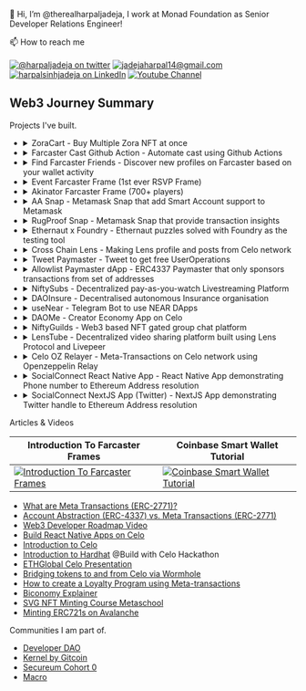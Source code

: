 👋 Hi, I’m @therealharpaljadeja, I work at Monad Foundation as Senior Developer Relations Engineer!

📫 How to reach me
<br>
<br>
<a href="https://twitter.com/HarpalJadeja11">![@harpaljadeja on twitter](https://img.shields.io/badge/Twitter-1DA1F2?style=for-the-badge&logo=twitter&logoColor=white)</a>
<a href="mailto:jadejaharpal14@gmail.com">![jadejaharpal14@gmail.com](https://img.shields.io/badge/Gmail-D14836?style=for-the-badge&logo=gmail&logoColor=white)</a>
<a href="https://www.linkedin.com/in/harpalsinhjadeja/">![harpalsinhjadeja on LinkedIn](https://img.shields.io/badge/LinkedIn-0077B5?style=for-the-badge&logo=linkedin&logoColor=white)</a>
<a href="https://www.youtube.com/channel/UCIqQqnmSm3ERdGYHA8Z8HyQ">![Youtube Channel](https://img.shields.io/badge/YouTube-FF0000?style=for-the-badge&logo=youtube&logoColor=white)</a>

## Web3 Journey Summary

Projects I've built.

-   <details>
    <summary>ZoraCart - Buy Multiple Zora NFT at once</summary>

    -   <details>
        <summary>How it's made</summary>

        -   Coinbase Smart Wallet
        -   Plasmo
        -   Zora Protocol SDK

        </details>

    -   <details>
        <summary>My Contribution</summary>

        -   Solo dev on the project!

        </details>

    -   <details>
        <summary>Links</summary>

        -   [Repo](https://github.com/therealharpaljadeja/zora-cart-extension)
        -   [Demo Video](https://www.youtube.com/watch?v=KtniX7MEfgU&ab_channel=HarpalsinhJadeja)

        </details>

    </details>

-   <details>
    <summary>Farcaster Cast Github Action  - Automate cast using Github Actions</summary>

    -   <details>
        <summary>How it's made</summary>

        -   GitHub CI
        -   Neynar

        </details>

    -   <details>
        <summary>My Contribution</summary>

        -   Solo dev on the project!

        </details>

    -   <details>
        <summary>Links</summary>

        -   [Action](https://github.com/marketplace/actions/cast-to-farcaster)

        </details>

    </details>

-   <details>
    <summary>Find Farcaster Friends - Discover new profiles on Farcaster based on your wallet activity</summary>

    -   <details>
        <summary>How it's made</summary>

        -   Farcaster Frame
        -   Next.js
        -   Neynar
        -   Redis
        -   Airstack

        </details>

    -   <details>
        <summary>My Contribution</summary>

        -   Solo dev on the project!

        </details>

    -   <details>
        <summary>Links</summary>

        -   [Farcaster Frame](https://warpcast.com/harpaljadeja/0x1e5a7cde)
        -   [Repo](https://github.com/therealharpaljadeja/find-farcaster-friends)

        </details>

    </details>

-   <details>
    <summary>Event Farcaster Frame (1st ever RSVP Frame)</summary>

    -   <details>
        <summary>How it's made</summary>

        -   Farcaster Frame
        -   Next.js
        -   Redis

        </details>

    -   <details>
        <summary>My Contribution</summary>

        -   Solo dev on the project!

        </details>

    -   <details>
        <summary>Links</summary>

        -   [Farcaster Frame](https://warpcast.com/harpaljadeja/0x91fa6b14)
        -   [Repo](https://github.com/therealharpaljadeja/farcaster-event-frame)

        </details>

    </details>

-   <details>
    <summary>Akinator Farcaster Frame (700+ players)</summary>

    -   <details>
        <summary>How it's made</summary>

        -   Farcaster Frame
        -   Next.js
        -   Redis

        </details>

    -   <details>
        <summary>My Contribution</summary>

        -   Solo dev on the project!

        </details>

    -   <details>
        <summary>Links</summary>

        -   [Farcaster Frame](https://warpcast.com/harpaljadeja/0xa4ff1e6b)
        -   [Repo](https://github.com/therealharpaljadeja/akinator-farcaster-frame)

        </details>

    </details>

-   <details>
    <summary>AA Snap - Metamask Snap that add Smart Account support to Metamask</summary>

    -   <details>
        <summary>How it's made</summary>

        -   Metamask Snaps
        -   Pimlico
        -   Thirdweb

        </details>

    -   <details>
        <summary>My Contribution</summary>

        -   Solo dev on the project!

        </details>

    -   <details>
        <summary>References & Docs</summary>

        -   [Metamask Snaps Docs](https://docs.metamask.io/snaps/)
        -   [Pimlico Docs](https://docs.pimlico.io/)

        </details>

    -   <details>
        <summary>Links</summary>

        -   [Demo Video](https://youtu.be/youK9nQQHGY?si=d9xZ7u71_qG8wpg5)
        -   [Repo](https://github.com/therealharpaljadeja/aa-snap-builders-demo)

        </details>

    </details>

-   <details>
    <summary>RugProof Snap - Metamask Snap that provide transaction insights</summary>

    -   <details>
        <summary>How it's made</summary>

        -   Metamask Snaps
        -   Alchemy SDK

        </details>

    -   <details>
        <summary>My Contribution</summary>

        -   Solo dev on the project!

        </details>

    -   <details>
        <summary>References & Docs</summary>

        -   [Metamask Snaps Docs](https://docs.metamask.io/snaps/)
        -   [Alchemy SDK Docs](https://docs.alchemy.com/reference/simulation)

        </details>

    -   <details>
        <summary>Links</summary>

        -   [Demo Video](https://youtu.be/cRoX2DapSVw?si=XQdpSifbTzaKWmz7)
        -   [Repo](https://github.com/therealharpaljadeja/rugproof-snap)

        </details>

    </details>

-   <details>
    <summary>Ethernaut x Foundry - Ethernaut puzzles solved with Foundry as the testing tool</summary>

    -   <details>
        <summary>Links</summary>

        -   [Repo](https://github.com/therealharpaljadeja/ethernaut-x-foundry)

        </details>

    </details>

-   <details>
    <summary>Cross Chain Lens - Making Lens profile and posts from Celo network</summary>

    -   <details>
        <summary>How it's made</summary>

        -   Lens SDK
        -   Wormhole

        </details>

    -   <details>
        <summary>My Contribution</summary>

        -   Solo dev on the project!

        </details>

    -   <details>
        <summary>References & Docs</summary>

        -   [Lens SDK](https://github.com/lens-protocol/lens-sdk)
        -   [Wormhole Relayer](https://docs.wormhole.com/wormhole/quick-start/cross-chain-dev/automatic-relayer)

        </details>

    -   <details>
        <summary>Links</summary>

        -   [Github](https://github.com/therealharpaljadeja/cross-chain-lens)
        -   [Profile Created via Celo](https://testnet.lenster.xyz/u/celowormholedemo1)
        -   [Demo Video](https://drive.google.com/file/d/1h4xOlEqg1Wb1I0P4itntBjSysAYJtAZl/preview)

        </details>

    </details>

-   <details>
    <summary>Tweet Paymaster - Tweet to get free UserOperations</summary>

    -   <details>
        <summary>How it's made</summary>

        -   Alchemy AA SDK
        -   Twitter API v2

        </details>

    -   <details>
        <summary>My Contribution</summary>

        -   Solo dev on the project!

        </details>

    -   <details>
        <summary>References & Docs</summary>

        -   [Alchemy AA](https://docs.alchemy.com/docs/account-abstraction-overview)
        -   [ERC4337](https://eips.ethereum.org/EIPS/eip-4337)

        </details>

    -   <details>
        <summary>Links</summary>
                        
        -   [Github](https://github.com/therealharpaljadeja/tweet-paymaster)
        -   [Try](https://tweet-paymaster.vercel.app)
                        
        </details>

    </details>

-   <details>
    <summary>Allowlist Paymaster dApp - ERC4337 Paymaster that only sponsors transactions from set of addresses</summary>

    -   <details>
        <summary>How it's made</summary>

        -   ThirdWeb Smart Wallet
        -   Celo
        </details>

    -   <details>
        <summary>My Contribution</summary>

        -   Solo dev on the project!

        </details>

    -   <details>
        <summary>References & Docs</summary>

        -   [ThirdWeb](https://portal.thirdweb.com/wallet/smart-wallet)
        -   [ERC4337](https://eips.ethereum.org/EIPS/eip-4337)

        </details>

    -   <details>
        <summary>Links</summary>

        -   [Github](https://github.com/celo-academy/allowlist-paymaster-dapp)

        </details>

    </details>

-   <details>

    <summary>NiftySubs - Decentralized pay-as-you-watch Livestreaming Platform</summary>

    -   <details>
        <summary>How it's made</summary>

        -   SuperFluid (Streaming Money on-chain)
        -   Unlock Protocol (Token Gate content)
        -   Voodfy (Voodfy uses Filecoin combined with IPFS to store your videos reliably and securely. We use it for live video streaming)
        -   Solidity
        -   IPFS (IPFS PubSub for chat feature and orbitdb for storing data)
        -   Textile ThreadDB

        </details>

    -   <details>
        <summary>My Contribution</summary>

        -   Wrote Smart Contracts for Integration of SuperFluid and Unlock Protocol.
        -   Frontend using Chakra UI and ReactJS.
        -   Chat Interface using IPFS pubsub.
        -   Fundraising Contract and Widget
        -   SuperChat functionality
        -   Code to generate stream details from Voodfy.

        </details>

    -   <details>
        <summary>References & Docs</summary>

        -   [SuperFluid Docs](https://docs.superfluid.finance/superfluid/resources/archived-tutorials-docs/frontend-+-nodejs)
        -   [Unlock Protocol Docs](https://docs.unlock-protocol.com/unlock/)
        -   [OrbitDB](https://github.com/orbitdb/orbit-db/blob/main/API.md)
        -   [Voodfy](https://github.com/Voodfy/docs)
        -   [Solidity](https://docs.soliditylang.org/en/v0.8.13/)
        -   [Chakra UI](https://chakra-ui.com/guides/first-steps)

        </details>

    -   <details>
        <summary>Links</summary>

        -   [ETHGlobal Showcase Link](https://showcase.ethglobal.com/hackmoney2021/niftysubs)
        -   [Github](https://github.com/NiftySubs)
        -   [Demo Video](https://www.youtube.com/watch?v=skJes2cwNTI)
        </details>

    </details>

-   <details>

    <summary>DAOInsure - Decentralised autonomous Insurance organisation</summary>

    -   <details>

        <summary>How it's made</summary>

        -   SuperFluid (Streaming Money on-chain)
        -   Solidity
        -   IPFS (IPFS PubSub for chat feature and orbitdb for storing data)
        -   Textile ThreadDB
        -   Chainlink External Adapters
        -   OpenWeather API
        -   Slate
        -   The Graph
        -   Polygon

        </details>

    -   <details>
        <summary>My Contribution</summary>

        -   Frontend for the application using Chakra UI (Initiaing Claims, Claims Feed, Voting and Dashboard)
        -   Data visualisation representing the insurance premium paid by each member.
        -   Graph to get on-chain information regarding which user paid how much premium.

        </details>

    -   <details>
        <summary>References & Docs</summary>

        -   [SuperFluid Docs](https://docs.superfluid.finance/superfluid/resources/archived-tutorials-docs/frontend-+-nodejs)
        -   [Chainlink External Adapters](https://docs.chain.link/docs/external-adapters/)
        -   [Solidity](https://docs.soliditylang.org/en/v0.8.13/)
        -   [Chakra UI](https://chakra-ui.com/guides/first-steps)
        -   [Graph Docs](https://thegraph.com/docs/en/)

        </details>

    -   <details>
        <summary>Links</summary>

        -   [Devfolio Showcase Link](https://devfolio.co/projects/daoinsure-1e0c)
        -   [Github](https://github.com/DAOInsure)
        -   [Demo Video](https://youtu.be/jEcHdgvRxXA)

        </details>

    </details>

-   <details>
    <summary>useNear - Telegram Bot to use NEAR DApps
    </summary>

    -   <details>
        <summary>How it's made</summary>

        -   Telegram API
        -   Telegraf Library.
        -   NFT.Storage
        -   Mintbase SDK
        -   near-api-js

        </details>

    -   <details>
        <summary>My Contribution</summary>

        -   Connect wallet to telegram bot.
        -   Send NEAR token from telegram bot.
        -   Mint NFT on NEAR blockchain using Telegram Commands.
        -   Create a Mintbase Minters only group using Telegram bot.
        -   Adding proposal to Sputnik DAO using the Telegram bot.

        </details>

    -   <details>
        <summary>References & Docs</summary>

        -   [NEAR-API-JS](https://docs.near.org/docs/api/javascript-library)
        -   [Minting NFTs on NEAR](https://github.com/near-examples/NFT)
        -   [Mintbase Docs](https://docs.mintbase.io/ethereum/developers)
        -   [NFT.Storage Docs](https://nft.storage/docs/)
        -   [Sputnik DAO](https://github.com/near-daos/sputnik-dao-contract)

        </details>

    -   <details>
        <summary>Links</summary>

        -   [Github](https://github.com/useNear/useNear_bot)
        -   [Demo Video](https://www.youtube.com/watch?v=RgF_9sZ5bSQ)
        </details>

    </details>

-   <details>
    <summary>DAOMe - Creator Economy App on Celo
    </summary>

    -   <details>
        <summary>How it's made</summary>

        -   Solidity
        -   React Native (Mobile app) / React (web app)
        -   Pinata SDK
        -   Hardhat
        -   Celo Blockchain
        -   WalletConnect (Mobile App)

        </details>

    -   <details>
        <summary>My Contribution</summary>

        -   Built the Web Interface from Scratch.
        -   Built the Mobile App from Scratch.
        -   Integration of App with Valora Testnet Wallet.
        -   Minting NFTs using Valora Wallet.
        -   Smart contracts for Creators Registry, Creator's Contact and Marketplace Contract.
        -   Test Scripts, Deploy Scripts
        </details>

    -   <details>
        <summary>References & Docs</summary>

        -   [Celo Docs](https://docs.celo.org/)
        -   [WalletConnect Docs](https://docs.walletconnect.com/)
        -   [Diamond Pattern EIP](https://eips.ethereum.org/EIPS/eip-2535)
        -   [Hardhat Docs](https://hardhat.org/getting-started/)
        -   [React Native Docs](https://reactnative.dev/docs/getting-started)

        </details>

    -   <details>
        <summary>Links</summary>

        -   [WebApp Github](https://github.com/therealharpaljadeja/daome)
        -   [Mobile App Github](https://github.com/therealharpaljadeja/daome-celo-dapp)
        -   [Demo Video](https://www.youtube.com/watch?v=VZGs_hDdqnY)
        -   [Devpost Showcase](https://devpost.com/software/daome)
        </details>

    </details>

-   <details>
    <summary>NiftyGuilds - Web3 based NFT gated group chat platform
    </summary>

    -   <details>
        <summary>How it's made</summary>

        -   NextJS
        -   Covalent APIs
        -   Textile ThreadDB

        </details>

    -   <details>
        <summary>My Contribution</summary>

        -   Built the Web Interface from Scratch using NextJS.
        -   Querying Covalent NFT APIs for NFT portfolio information of an address.
        -   Automatic Group creation based on NFTs in the wallet using Textile ThreadDB.

        </details>

    -   <details>
        <summary>References & Docs</summary>

        -   [Textile ThreadDB](https://docs.textile.io/threads/)
        -   [Covalent APIs](https://www.covalenthq.com/docs/)

        </details>

    -   <details>
        <summary>Links</summary>

        -   [Github](https://github.com/therealharpaljadeja/niftyguilds)
        -   [Demo Video](https://www.youtube.com/watch?v=e1P4UkhLc0A)
        -   [ETHGlobal Showcase](https://showcase.ethglobal.com/buildquest/niftyguilds-j058z)

        </details>

    </details>

-   <details>
    <summary>LensTube - Decentralized video sharing platform built using Lens Protocol and Livepeer
    </summary>

    -   <details>
        <summary>How it's made</summary>

        -   Lens Protocol
        -   Livepeer
        -   NextJS

        </details>

    -   <details>
        <summary>My Contribution</summary>

        -   Built the Web Interface from Scratch using NextJS.
        -   Using Lens API for creating profiles, creating publications on top of profiles, collecting publications, explore publications, follow-unfollow and activate-deactive follow modules along with approved currencies.
        -   Livepeer integration to upload video and mint Video NFTs which in turn become publication under a profile.
        -   Multi-profile support.

        </details>

    -   <details>
        <summary>References & Docs</summary>

        -   [Lens API](https://docs.lens.dev/docs)
        -   [Livepeer Docs](https://livepeer.com/docs/guides)
        -   [Metamask Docs](https://docs.metamask.io/guide/)

        </details>

    -   <details>
        <summary>Links</summary>

        -   [Github](https://github.com/LensLive/lenstube)
        -   [Live App (under development)](https://lenslive.vercel.app/)
        -   [ETHGlobal Showcase](https://showcase.ethglobal.com/lfgrow/lenstube-82rue)

        </details>

    </details>

-   <details>
    <summary>Celo OZ Relayer - Meta-Transactions on Celo network using Openzeppelin Relay</summary>

    -   <details>
        <summary>How it's made</summary>

        -   OpenZepplin Relay & Autotask
        -   Celo
        -   ReactJS

        </details>

    -   <details>
        <summary>My Contribution</summary>

        -   Scripts to construct the message to be signed
        -   Script for Relay validation logic, basically what conditions need to be satisfied in order to get transaction sponsorship
        -   Write and Deploy smart contract that support Meta-Transaction

        </details>

    -   <details>
        <summary>References & Docs</summary>

        -   [Openzeppelin Relay](https://docs.openzeppelin.com/defender/relay)
        -   [Openzeppelin Autotask](https://docs.openzeppelin.com/defender/autotasks)
        -   [ERC2771](https://eips.ethereum.org/EIPS/eip-2771)

        </details>

    -   <details>
        <summary>Links</summary>

        -   [Github](https://github.com/therealharpaljadeja/celo-meta-tx-using-openzeppelin-relayer/tree/main)

        </details>

    </details>

-   <details>
    <summary>SocialConnect React Native App - React Native App demonstrating Phone number to Ethereum Address resolution</summary>

    -   <details>
        <summary>How it's made</summary>

        -   SocialConnect
        -   React Native

        </details>

    -   <details>
        <summary>My Contribution</summary>

        -   Solo dev on the project!

        </details>

    -   <details>
        <summary>References & Docs</summary>

        -   [SocialConnect](https://github.com/celo-org/SocialConnect)

        </details>

    -   <details>
        <summary>Links</summary>

        -   [Github](https://github.com/celo-org/SocialConnect-ReactNative-Demo)

        </details>

    </details>

-   <details>
    <summary>SocialConnect NextJS App (Twitter) - NextJS App demonstrating Twitter handle to Ethereum Address resolution</summary>

    -   <details>
        <summary>How it's made</summary>

        -   SocialConnect
        -   Twitter API v2
        -   NextAuth
        -   NextJS

        </details>

    -   <details>
        <summary>My Contribution</summary>

        -   Solo dev on the project!

        </details>

    -   <details>
        <summary>References & Docs</summary>

        -   [SocialConnect](https://github.com/celo-org/SocialConnect)
        -   [Twitter API](https://developer.twitter.com/en/docs/twitter-api/users/lookup/introduction)
        -   [NextAuth](https://next-auth.js.org/getting-started/client)

        </details>

    -   <details>
        <summary>Links</summary>

        -   [Github](https://github.com/celo-org/SocialConnect-Twitter-Server-Side)
        -   [Demo Video](https://github.com/celo-org/SocialConnect-Twitter/assets/38040789/ab7cfd0c-3b83-45f4-990c-0143c9d9033a)

        </details>

    </details>

Articles & Videos

| Introduction To Farcaster Frames                                                                                                 | Coinbase Smart Wallet Tutorial                                                                                                 |
| -------------------------------------------------------------------------------------------------------------------------------- | ------------------------------------------------------------------------------------------------------------------------------ |
| [![Introduction To Farcaster Frames](https://img.youtube.com/vi/gMG9hYevFtA/0.jpg)](https://www.youtube.com/watch?v=gMG9hYevFtA) | [![Coinbase Smart Wallet Tutorial](https://img.youtube.com/vi/ReDpcUJMz5g/0.jpg)](https://www.youtube.com/watch?v=ReDpcUJMz5g) |

-   [What are Meta Transactions (ERC-2771)?](https://www.alchemy.com/overviews/meta-transactions)
-   [Account Abstraction (ERC-4337) vs. Meta Transactions (ERC-2771)](https://www.alchemy.com/overviews/4337-vs-2771)
-   [Web3 Developer Roadmap Video](https://www.youtube.com/watch?v=q54j35z3fPQ)
-   [Build React Native Apps on Celo](https://medium.com/celodevelopers/celo-composer-react-native-easily-build-react-native-dapps-on-celo-bdc57080772f)
-   [Introduction to Celo](https://www.youtube.com/watch?v=HQ3FRZiuPfI)
-   [Introduction to Hardhat](https://www.youtube.com/watch?v=W7nGdHKcIFw) @Build with Celo Hackathon
-   [ETHGlobal Celo Presentation](https://www.youtube.com/watch?v=5sgNDf9olJ8)
-   [Bridging tokens to and from Celo via Wormhole](https://medium.com/celodevelopers/bridging-token-to-and-from-celo-via-wormhole-83cae48dfcff)
-   [How to create a Loyalty Program using Meta-transactions](https://medium.com/celodevelopers/how-to-create-a-loyalty-program-using-meta-transactions-686ae036b976)
-   [Biconomy Explainer](https://chisel-quality-501.notion.site/All-you-need-to-know-about-Biconomy-82cd8281ad9a4fb6afc815e3fc28c793)
-   [SVG NFT Minting Course Metaschool](https://metaschool.so/courses/create-a-horoscope-web3-nft-application)
-   [Minting ERC721s on Avalanche](https://docs.avax.network/build/tutorials/tutorials-contest/how-to-mint-erc721-using-openzeppelin/tutorial)

Communities I am part of.

-   [Developer DAO](https://www.developerdao.com/)
-   [Kernel by Gitcoin](https://www.kernel.community/en)
-   [Secureum Cohort 0](https://www.secureum.xyz/)
-   [Macro](https://0xmacro.com/)

<!---
therealharpaljadeja/therealharpaljadeja is a ✨ special ✨ repository because its `README.md` (this file) appears on your GitHub profile.
You can click the Preview link to take a look at your changes.
--->
